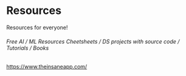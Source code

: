 # Resources

Resources for everyone!

###### Free AI / ML Resources Cheetsheets / DS projects with source code / Tutorials / Books
https://www.theinsaneapp.com/ 


